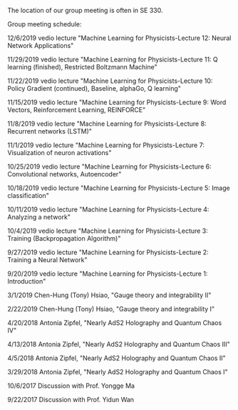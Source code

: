 The location of our group meeting is often in SE 330.

Group meeting schedule:

12/6/2019 vedio lecture "Machine Learning for Physicists-Lecture 12: Neural Network Applications"

11/29/2019 vedio lecture "Machine Learning for Physicists-Lecture 11: Q learning (finished), Restricted Boltzmann Machine"

11/22/2019 vedio lecture "Machine Learning for Physicists-Lecture 10: Policy Gradient (continued), Baseline, alphaGo, Q learning"

11/15/2019 vedio lecture "Machine Learning for Physicists-Lecture 9: Word Vectors, Reinforcement Learning, REINFORCE"

11/8/2019 vedio lecture "Machine Learning for Physicists-Lecture 8: Recurrent networks (LSTM)"

11/1/2019 vedio lecture "Machine Learning for Physicists-Lecture 7: Visualization of neuron activations"

10/25/2019 vedio lecture "Machine Learning for Physicists-Lecture 6: Convolutional networks, Autoencoder"

10/18/2019 vedio lecture "Machine Learning for Physicists-Lecture 5: Image classification"

10/11/2019 vedio lecture "Machine Learning for Physicists-Lecture 4: Analyzing a network"

10/4/2019 vedio lecture "Machine Learning for Physicists-Lecture 3: Training (Backpropagation Algorithm)"

9/27/2019 vedio lecture "Machine Learning for Physicists-Lecture 2: Training a Neural Network"

9/20/2019 vedio lecture "Machine Learning for Physicists-Lecture 1: Introduction"  

3/1/2019 Chen-Hung (Tony) Hsiao, "Gauge theory and integrability II"

2/22/2019 Chen-Hung (Tony) Hsiao, "Gauge theory and integrability I"

4/20/2018  Antonia Zipfel, "Nearly AdS2 Holography and Quantum Chaos IV"

4/13/2018  Antonia Zipfel, "Nearly AdS2 Holography and Quantum Chaos III"

4/5/2018  Antonia Zipfel, "Nearly AdS2 Holography and Quantum Chaos II"

3/29/2018  Antonia Zipfel, "Nearly AdS2 Holography and Quantum Chaos I"

10/6/2017 Discussion with Prof. Yongge Ma

9/22/2017 Discussion with Prof. Yidun Wan
